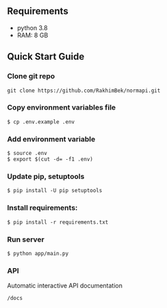 ## Requirements

- python 3.8
- RAM: 8 GB

## Quick Start Guide

### Clone git repo
```
git clone https://github.com/RakhimBek/normapi.git
```

### Copy environment variables file
```
$ cp .env.example .env
```

###  Add environment variable
```
$ source .env
$ export $(cut -d= -f1 .env)
```

### Update pip, setuptools
```
$ pip install -U pip setuptools
```

### Install requirements:
```
$ pip install -r requirements.txt
```

### Run server
```
$ python app/main.py
```

### API
Automatic interactive API documentation
```
/docs
```